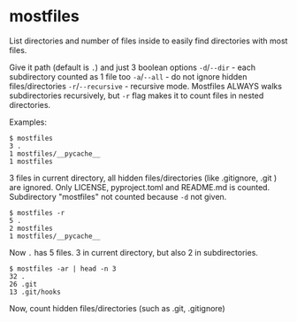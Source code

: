 # mostfiles

List directories and number of files inside to easily find directories with most files.

Give it path (default is `.`) and just 3 boolean options
`-d`/`--dir` - each subdirectory counted as 1 file too
`-a`/`--all` - do not ignore hidden files/directories 
`-r`/`--recursive` - recursive mode. Mostfiles ALWAYS walks subdirectories recursively, but `-r` flag makes it to count files in nested directories.

Examples:
~~~shell
$ mostfiles
3 .
1 mostfiles/__pycache__
1 mostfiles
~~~
3 files in current directory, all hidden files/directories (like .gitignore, .git ) are ignored. Only LICENSE, pyproject.toml and README.md is counted. Subdirectory "mostfiles" not counted because `-d` not given.

~~~
$ mostfiles -r
5 .
2 mostfiles
1 mostfiles/__pycache__
~~~
Now `.` has 5 files. 3 in current directory, but also 2 in subdirectories.

~~~
$ mostfiles -ar | head -n 3
32 .
26 .git
13 .git/hooks
~~~
Now, count hidden files/directories (such as .git, .gitignore)
